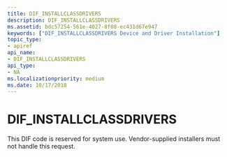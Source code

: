 ```yaml
---
title: DIF_INSTALLCLASSDRIVERS
description: DIF_INSTALLCLASSDRIVERS
ms.assetid: bdc57254-561e-4027-8f08-ec431d67e947
keywords: ["DIF_INSTALLCLASSDRIVERS Device and Driver Installation"]
topic_type:
- apiref
api_name:
- DIF_INSTALLCLASSDRIVERS
api_type:
- NA
ms.localizationpriority: medium
ms.date: 10/17/2018
---
```


# DIF_INSTALLCLASSDRIVERS


This DIF code is reserved for system use. Vendor-supplied installers must not handle this request.

 

 





